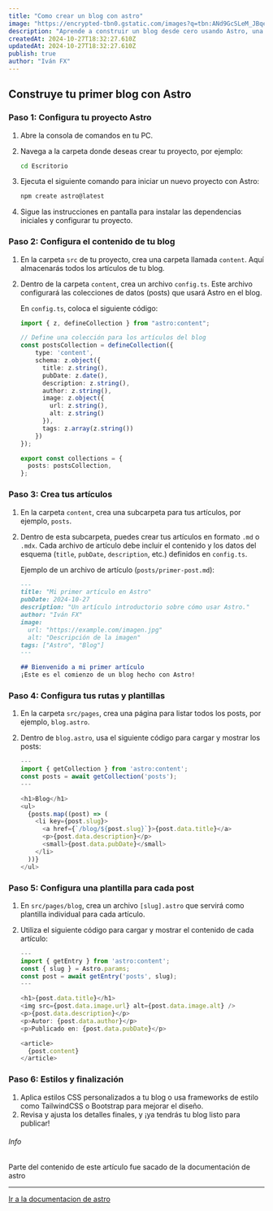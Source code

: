 ```yaml
---
title: "Como crear un blog con astro"
image: "https://encrypted-tbn0.gstatic.com/images?q=tbn:ANd9GcSLeM_JBqeSGHevqWfSS1B3jKVv4MS5l3sMZQ&s"
description: "Aprende a construir un blog desde cero usando Astro, una herramienta ligera y poderosa para sitios estáticos..."
createdAt: 2024-10-27T18:32:27.610Z
updatedAt: 2024-10-27T18:32:27.610Z
publish: true
author: "Iván FX"
---
```


## Construye tu primer blog con Astro

### Paso 1: Configura tu proyecto Astro
1. Abre la consola de comandos en tu PC.
2. Navega a la carpeta donde deseas crear tu proyecto, por ejemplo:

   ```bash
   cd Escritorio
   ```

3. Ejecuta el siguiente comando para iniciar un nuevo proyecto con Astro:

   ```bash
   npm create astro@latest
   ```

4. Sigue las instrucciones en pantalla para instalar las dependencias iniciales y configurar tu proyecto.

### Paso 2: Configura el contenido de tu blog
1. En la carpeta `src` de tu proyecto, crea una carpeta llamada `content`. Aquí almacenarás todos los artículos de tu blog.
2. Dentro de la carpeta `content`, crea un archivo `config.ts`. Este archivo configurará las colecciones de datos (posts) que usará Astro en el blog.

   En `config.ts`, coloca el siguiente código:

   ```typescript
   import { z, defineCollection } from "astro:content";

   // Define una colección para los artículos del blog
   const postsCollection = defineCollection({
       type: 'content',
       schema: z.object({
         title: z.string(),
         pubDate: z.date(),
         description: z.string(),
         author: z.string(),
         image: z.object({
           url: z.string(),
           alt: z.string()
         }),
         tags: z.array(z.string())
       })
   });

   export const collections = {
     posts: postsCollection,
   };
   ```

### Paso 3: Crea tus artículos
1. En la carpeta `content`, crea una subcarpeta para tus artículos, por ejemplo, `posts`.
2. Dentro de esta subcarpeta, puedes crear tus artículos en formato `.md` o `.mdx`. Cada archivo de artículo debe incluir el contenido y los datos del esquema (`title`, `pubDate`, `description`, etc.) definidos en `config.ts`.

   Ejemplo de un archivo de artículo (`posts/primer-post.md`):

   ```markdown
   ---
   title: "Mi primer artículo en Astro"
   pubDate: 2024-10-27
   description: "Un artículo introductorio sobre cómo usar Astro."
   author: "Iván FX"
   image:
     url: "https://example.com/imagen.jpg"
     alt: "Descripción de la imagen"
   tags: ["Astro", "Blog"]
   ---

   ## Bienvenido a mi primer artículo
   ¡Este es el comienzo de un blog hecho con Astro!
   ```

### Paso 4: Configura tus rutas y plantillas
1. En la carpeta `src/pages`, crea una página para listar todos los posts, por ejemplo, `blog.astro`.
2. Dentro de `blog.astro`, usa el siguiente código para cargar y mostrar los posts:

   ```typescript
   ---
   import { getCollection } from 'astro:content';
   const posts = await getCollection('posts');
   ---

   <h1>Blog</h1>
   <ul>
     {posts.map((post) => (
       <li key={post.slug}>
         <a href={`/blog/${post.slug}`}>{post.data.title}</a>
         <p>{post.data.description}</p>
         <small>{post.data.pubDate}</small>
       </li>
     ))}
   </ul>
   ```

### Paso 5: Configura una plantilla para cada post
1. En `src/pages/blog`, crea un archivo `[slug].astro` que servirá como plantilla individual para cada artículo.
2. Utiliza el siguiente código para cargar y mostrar el contenido de cada artículo:

   ```typescript
   ---
   import { getEntry } from 'astro:content';
   const { slug } = Astro.params;
   const post = await getEntry('posts', slug);
   ---

   <h1>{post.data.title}</h1>
   <img src={post.data.image.url} alt={post.data.image.alt} />
   <p>{post.data.description}</p>
   <p>Autor: {post.data.author}</p>
   <p>Publicado en: {post.data.pubDate}</p>

   <article>
     {post.content}
   </article>
   ```

### Paso 6: Estilos y finalización
1. Aplica estilos CSS personalizados a tu blog o usa frameworks de estilo como TailwindCSS o Bootstrap para mejorar el diseño.
2. Revisa y ajusta los detalles finales, y ¡ya tendrás tu blog listo para publicar!

<div class="alert alert-primary" role="alert">
  <h6 class="alert-heading">Info</h6>
  <p class="mb-2">Parte del contenido de este artículo fue sacado de la documentación de astro</p>
  <hr>
  <a class="fw-semibold fs-sm" href="https://docs.astro.build/es/tutorials/add-content-collections/#c%C3%B3digo-de-construir-un-blog">Ir a la documentacion de astro</a>
</div>